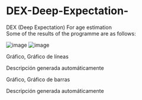 # DEX-Deep-Expectation-
DEX (Deep Expectation) For age estimation  
Some of the results of the programme are as follows: 

![image](https://github.com/mbaell00/DEX-Deep-Expectation-/assets/72200108/e7cacae0-d371-41b6-8aa1-b56bc56da1f8)
![image](https://github.com/mbaell00/DEX-Deep-Expectation-/assets/72200108/d97f86e6-3c6b-46fa-b1e4-5cec4470f2aa)

 Gráfico, Gráfico de líneas

Descripción generada automáticamente

 Gráfico, Gráfico de barras

Descripción generada automáticamente
